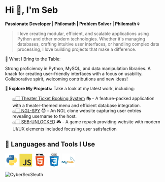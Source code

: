 <h1>Hi 👋, I'm Seb</h1>
<p><b>Passionate Developer | Philomath | Problem Solver | Philomath 💀</b>

 >I love creating modular, efficient, and scalable applications using Python and other modern technologies. Whether it's managing databases, crafting intuitive user interfaces, or handling complex data processing, I love building projects that make a difference.

🌟 What I Bring to the Table:

Strong proficiency in Python, MySQL, and data manipulation libraries.
A knack for creating user-friendly interfaces with a focus on usability.
Collaborative spirit, welcoming contributions and new ideas!

<b>📂 Explore My Projects:</b>
Take a look at my latest work, including:
</p>
<ul>
<a target="_blank" href="https://github.com/CyberSecSleuth/theaterTicketBooking">👉🏻 Theater Ticket Booking System</a> 🎭 - A feature-packed application with a theater-themed menu and efficient database integration.<br>
<a target="_blank" href="https://github.com/CyberSecSleuth/NGL-SPY">👉🏻 NGL-SPY</a> 😈 - An NGL clone website capturing user entries revealing username to the host.<br>
<a target="_blank" href="https://github.com/CyberSecSleuth/SEB-UNLOCKED">👉🏻 SEB-UNLOCKED</a> 🎮 - A game repack providing website with modern UI/UX elements included focusing user satisfaction<br>
</ul>
<h2>🚀 Languages and Tools I Use</h2>
<p><a target="_blank" href="https://raw.githubusercontent.com/devicons/devicon/master/icons/python/python-original.svg" style="display: inline-block;"><img src="https://raw.githubusercontent.com/devicons/devicon/master/icons/python/python-original.svg" alt="python" width="42" height="42" /></a>
<a target="_blank" href="https://raw.githubusercontent.com/devicons/devicon/master/icons/javascript/javascript-original.svg" style="display: inline-block;"><img src="https://raw.githubusercontent.com/devicons/devicon/master/icons/javascript/javascript-original.svg" alt="javascript" width="42" height="42" /></a>
<a target="_blank" href="https://raw.githubusercontent.com/devicons/devicon/master/icons/html5/html5-original-wordmark.svg" style="display: inline-block;"><img src="https://raw.githubusercontent.com/devicons/devicon/master/icons/html5/html5-original-wordmark.svg" alt="html5" width="42" height="42" /></a>
<a target="_blank" href="https://raw.githubusercontent.com/devicons/devicon/master/icons/css3/css3-original-wordmark.svg" style="display: inline-block;"><img src="https://raw.githubusercontent.com/devicons/devicon/master/icons/css3/css3-original-wordmark.svg" alt="css3" width="42" height="42" /></a>
<a target="_blank" href="https://raw.githubusercontent.com/devicons/devicon/master/icons/mysql/mysql-original-wordmark.svg" style="display: inline-block;"><img src="https://raw.githubusercontent.com/devicons/devicon/master/icons/mysql/mysql-original-wordmark.svg" alt="mysql" width="42" height="42" /></a></p>
<p><img src="https://github-readme-stats.vercel.app/api/top-langs?username=CyberSecSleuth&show_icons=true&locale=en&layout=compact" alt="CyberSecSleuth" /></p>
